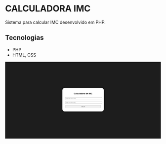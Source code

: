 # CALCULADORA IMC

Sistema para calcular IMC desenvolvido em PHP.

## Tecnologias
- PHP
- HTML, CSS 

![Aba](https://github.com/Dreewss/IMC/blob/main/imc.png)
